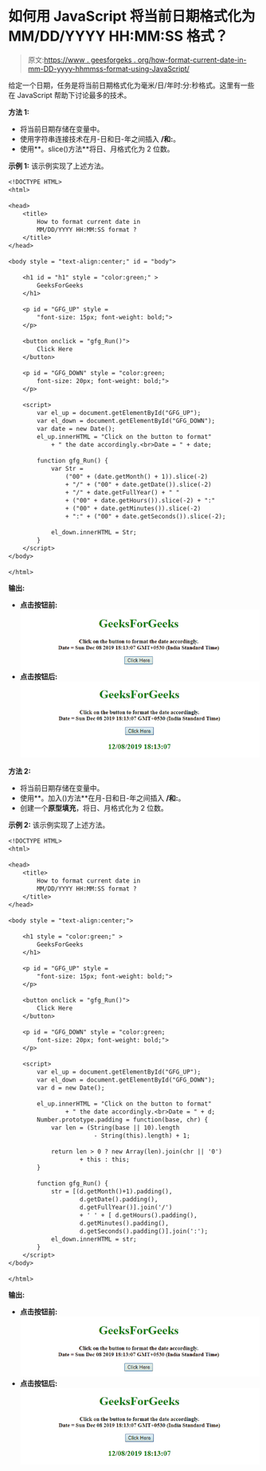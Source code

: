 # 如何用 JavaScript 将当前日期格式化为 MM/DD/YYYY HH:MM:SS 格式？

> 原文:[https://www . geesforgeks . org/how-format-current-date-in-mm-DD-yyyy-hhmmss-format-using-JavaScript/](https://www.geeksforgeeks.org/how-to-format-current-date-in-mm-dd-yyyy-hhmmss-format-using-javascript/)

给定一个日期，任务是将当前日期格式化为毫米/日/年时:分:秒格式。这里有一些在 JavaScript 帮助下讨论最多的技术。

**方法 1:**

*   将当前日期存储在变量中。
*   使用字符串连接技术在月-日和日-年之间插入 **/和:**。
*   使用**。slice()方法**将日、月格式化为 2 位数。

**示例 1:** 该示例实现了上述方法。

```
<!DOCTYPE HTML> 
<html> 

<head> 
    <title> 
        How to format current date in
        MM/DD/YYYY HH:MM:SS format ? 
    </title>
</head> 

<body style = "text-align:center;" id = "body"> 

    <h1 id = "h1" style = "color:green;" > 
        GeeksForGeeks 
    </h1>

    <p id = "GFG_UP" style = 
        "font-size: 15px; font-weight: bold;">
    </p>

    <button onclick = "gfg_Run()"> 
        Click Here
    </button>

    <p id = "GFG_DOWN" style = "color:green; 
        font-size: 20px; font-weight: bold;">
    </p>

    <script>
        var el_up = document.getElementById("GFG_UP");
        var el_down = document.getElementById("GFG_DOWN");
        var date = new Date();
        el_up.innerHTML = "Click on the button to format"
            + " the date accordingly.<br>Date = " + date;

        function gfg_Run() {
            var Str =
                ("00" + (date.getMonth() + 1)).slice(-2)
                + "/" + ("00" + date.getDate()).slice(-2)
                + "/" + date.getFullYear() + " "
                + ("00" + date.getHours()).slice(-2) + ":"
                + ("00" + date.getMinutes()).slice(-2)
                + ":" + ("00" + date.getSeconds()).slice(-2);

            el_down.innerHTML = Str;
        }
    </script> 
</body> 

</html>
```

**输出:**

*   **点击按钮前:**
    ![](img/4f443fdf7b5091f535e300f6d996f250.png)
*   **点击按钮后:**
    ![](img/2be1da8f3bf453ab138edac5a15557f6.png)

**方法 2:**

*   将当前日期存储在变量中。
*   使用**。加入()方法**在月-日和日-年之间插入 **/和:**。
*   创建一个**原型填充**，将日、月格式化为 2 位数。

**示例 2:** 该示例实现了上述方法。

```
<!DOCTYPE HTML> 
<html> 

<head> 
    <title> 
        How to format current date in
        MM/DD/YYYY HH:MM:SS format ?
    </title>
</head> 

<body style = "text-align:center;"> 

    <h1 style = "color:green;" > 
        GeeksForGeeks 
    </h1>

    <p id = "GFG_UP" style = 
        "font-size: 15px; font-weight: bold;">
    </p>

    <button onclick = "gfg_Run()"> 
        Click Here
    </button>

    <p id = "GFG_DOWN" style = "color:green; 
        font-size: 20px; font-weight: bold;">
    </p>

    <script>
        var el_up = document.getElementById("GFG_UP");
        var el_down = document.getElementById("GFG_DOWN");
        var d = new Date();

        el_up.innerHTML = "Click on the button to format"
                + " the date accordingly.<br>Date = " + d;
        Number.prototype.padding = function(base, chr) {
            var len = (String(base || 10).length
                        - String(this).length) + 1;

            return len > 0 ? new Array(len).join(chr || '0')
                    + this : this;
        }

        function gfg_Run() {
            str = [(d.getMonth()+1).padding(),
                    d.getDate().padding(),
                    d.getFullYear()].join('/')
                    + ' ' + [ d.getHours().padding(),
                    d.getMinutes().padding(),
                    d.getSeconds().padding()].join(':');
            el_down.innerHTML = str;
        } 
    </script> 
</body> 

</html>
```

**输出:**

*   **点击按钮前:**
    ![](img/4f443fdf7b5091f535e300f6d996f250.png)
*   **点击按钮后:**
    ![](img/2be1da8f3bf453ab138edac5a15557f6.png)